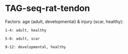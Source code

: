 # TAG-seq-rat-tendon

Factors: age (adult, developmental) & injury (scar, healthy):

	1-4: adult, healthy
	
	5-8: adult, scar
	
	9-12: developmental, healthy
